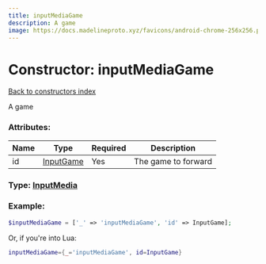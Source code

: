 ```yaml
---
title: inputMediaGame
description: A game
image: https://docs.madelineproto.xyz/favicons/android-chrome-256x256.png
---
```

# Constructor: inputMediaGame  
[Back to constructors index](index.md)



A game

### Attributes:

| Name     |    Type       | Required | Description |
|----------|---------------|----------|-------------|
|id|[InputGame](../types/InputGame.md) | Yes|The game to forward|



### Type: [InputMedia](../types/InputMedia.md)


### Example:

```php
$inputMediaGame = ['_' => 'inputMediaGame', 'id' => InputGame];
```  


Or, if you're into Lua:

```lua
inputMediaGame={_='inputMediaGame', id=InputGame}

```


